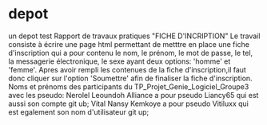 # depot
un depot test
Rapport de travaux pratiques "FICHE D'INCRIPTION" 
Le travail consiste à écrire une page html permettant de metttre en place une fiche d'inscription qui a pour contenu le nom, le prénom, le mot de passe, le tel, la messagerie électronique, le sexe ayant deux options: 'homme' et 'femme'. Apres avoir rempli les contenues de la fiche d'inscription,il faut donc cliquer sur l'option 'Soumettre' afin de finaliser la fiche d'inscription.
Noms et prénoms des participants du TP_Projet_Genie_Logiciel_Groupe3 avec les pseudo:
Nerolel Leoundoh Alliance a pour pseudo Liancy65 qui est aussi son compte git ub;
Vital Nansy Kemkoye a pour pseudo Vitiluxx qui est egalement son nom d'utilisateur git up;
